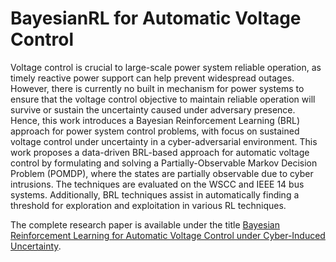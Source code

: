 # BayesianRL for Automatic Voltage Control

Voltage control is crucial to large-scale power system reliable operation, as timely reactive power support can help prevent widespread outages. However, there is currently no built in mechanism for power systems to ensure that the voltage control objective to maintain reliable operation will survive or sustain the uncertainty caused under adversary presence. Hence, this work introduces a Bayesian Reinforcement Learning (BRL) approach for power system control problems, with focus on sustained voltage control under uncertainty in a cyber-adversarial environment. This work proposes a data-driven BRL-based approach for automatic voltage control by formulating and solving a Partially-Observable Markov Decision Problem (POMDP), where the states are partially observable due to cyber intrusions. The techniques are evaluated on the WSCC and IEEE 14 bus systems. Additionally, BRL techniques assist in automatically finding a threshold for exploration and exploitation in various RL techniques.


The complete research paper is available under the title [Bayesian Reinforcement Learning for Automatic Voltage Control under Cyber-Induced Uncertainty](https://arxiv.org/abs/2305.16469).

